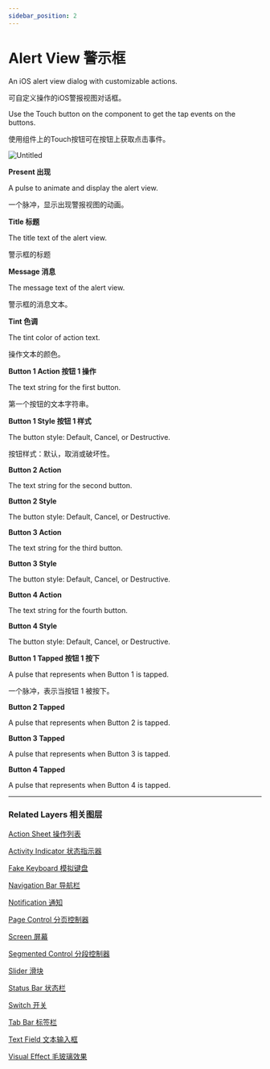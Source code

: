 ```yaml
---
sidebar_position: 2
---
```


# Alert View 警示框

An iOS alert view dialog with customizable actions.

可自定义操作的iOS警报视图对话框。

Use the Touch button on the component to get the tap events on the buttons.

使用组件上的Touch按钮可在按钮上获取点击事件。

![Untitled](https://s3.us-west-2.amazonaws.com/secure.notion-static.com/2beff53c-ca06-43f4-9150-a30cb78ae638/Untitled.png?X-Amz-Algorithm=AWS4-HMAC-SHA256&X-Amz-Content-Sha256=UNSIGNED-PAYLOAD&X-Amz-Credential=AKIAT73L2G45EIPT3X45%2F20220602%2Fus-west-2%2Fs3%2Faws4_request&X-Amz-Date=20220602T190545Z&X-Amz-Expires=86400&X-Amz-Signature=ee84a85101f2634abdfdb24712c4ff918f80d921182ddb2e9ffa1a29b8c26479&X-Amz-SignedHeaders=host&response-content-disposition=filename%20%3D%22Untitled.png%22&x-id=GetObject)

**Present 出现**

A pulse to animate and display the alert view.

一个脉冲，显示出现警报视图的动画。

**Title 标题**

The title text of the alert view.

警示框的标题

**Message 消息**

The message text of the alert view.

警示框的消息文本。

**Tint 色调**

The tint color of action text.

操作文本的颜色。

**Button 1 Action 按钮 1 操作**

The text string for the first button.

第一个按钮的文本字符串。

**Button 1 Style 按钮 1 样式**

The button style: Default, Cancel, or Destructive.

按钮样式：默认，取消或破坏性。

**Button 2 Action**

The text string for the second button.

**Button 2 Style**

The button style: Default, Cancel, or Destructive.

**Button 3 Action**

The text string for the third button.

**Button 3 Style**

The button style: Default, Cancel, or Destructive.

**Button 4 Action**

The text string for the fourth button.

**Button 4 Style**

The button style: Default, Cancel, or Destructive.

**Button 1 Tapped 按钮 1 按下**

A pulse that represents when Button 1 is tapped.

一个脉冲，表示当按钮 1 被按下。

**Button 2 Tapped**

A pulse that represents when Button 2 is tapped.

**Button 3 Tapped**

A pulse that represents when Button 3 is tapped.

**Button 4 Tapped**

A pulse that represents when Button 4 is tapped.

------

### Related Layers 相关图层

[Action Sheet 操作列表](https://www.notion.so/Action-Sheet-925afa64e9fa42a5b2a9374fb41f8dbc)

[Activity Indicator 状态指示器](https://www.notion.so/Activity-Indicator-98b85e24705347b1bc147511e19aca54)

[Fake Keyboard 模拟键盘](https://www.notion.so/Fake-Keyboard-bf839e8038924161b2ca5b401ebc6faf)

[Navigation Bar 导航栏](https://www.notion.so/Navigation-Bar-2465c6dafddd4a6baeef32d390b015d3)

[Notification 通知](https://www.notion.so/Notification-093ed757b8764a1c936d4c12d632fde7)

[Page Control 分页控制器](https://www.notion.so/Page-Control-b89791a9a0334256b622a5afacfe80ca)

[Screen 屏幕](https://www.notion.so/Screen-4c35850047fb4f6db41a03ffa66007a4)

[Segmented Control 分段控制器](https://www.notion.so/Segmented-Control-b1867e80759140748500b210f18f90e5)

[Slider 滑块](https://www.notion.so/Slider-db6e484091084d90a58cba409bb59e9a)

[Status Bar 状态栏](https://www.notion.so/Status-Bar-5aec10025d1b402f83d61811505d89c0)

[Switch 开关](https://www.notion.so/Switch-8e35180bcd1747a282e0b12af1095015)

[Tab Bar 标签栏](https://www.notion.so/Tab-Bar-12b5f2f77b1a42688677f942a9f1a2e7)

[Text Field 文本输入框](https://www.notion.so/Text-Field-35f7f23e5f714582ab1c7d7af511281b)

[Visual Effect 毛玻璃效果](https://www.notion.so/Visual-Effect-4df6115644d141dab240ae1a8f882c66)

